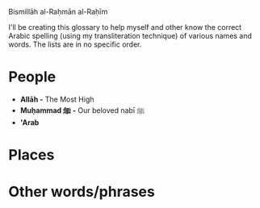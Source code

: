 Bismillāh al-Raḥmān al-Raḥīm

I'll be creating this glossary to help myself and other know the correct Arabic spelling (using my transliteration technique) of various names and words. The lists are in no specific order.

# People

* **Allāh -** The Most High
* **Muḥammad ﷺ -** Our beloved nabī ﷺ
* **'Arab**

# Places

# Other words/phrases
